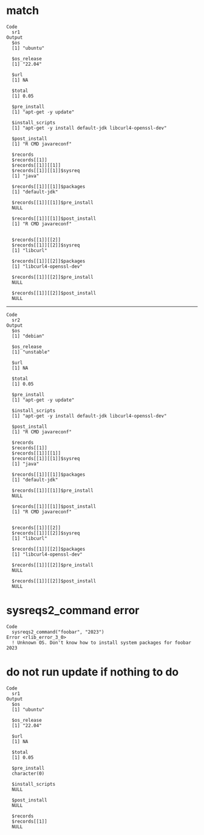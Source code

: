 # match

    Code
      sr1
    Output
      $os
      [1] "ubuntu"
      
      $os_release
      [1] "22.04"
      
      $url
      [1] NA
      
      $total
      [1] 0.05
      
      $pre_install
      [1] "apt-get -y update"
      
      $install_scripts
      [1] "apt-get -y install default-jdk libcurl4-openssl-dev"
      
      $post_install
      [1] "R CMD javareconf"
      
      $records
      $records[[1]]
      $records[[1]][[1]]
      $records[[1]][[1]]$sysreq
      [1] "java"
      
      $records[[1]][[1]]$packages
      [1] "default-jdk"
      
      $records[[1]][[1]]$pre_install
      NULL
      
      $records[[1]][[1]]$post_install
      [1] "R CMD javareconf"
      
      
      $records[[1]][[2]]
      $records[[1]][[2]]$sysreq
      [1] "libcurl"
      
      $records[[1]][[2]]$packages
      [1] "libcurl4-openssl-dev"
      
      $records[[1]][[2]]$pre_install
      NULL
      
      $records[[1]][[2]]$post_install
      NULL
      
      
      
      

---

    Code
      sr2
    Output
      $os
      [1] "debian"
      
      $os_release
      [1] "unstable"
      
      $url
      [1] NA
      
      $total
      [1] 0.05
      
      $pre_install
      [1] "apt-get -y update"
      
      $install_scripts
      [1] "apt-get -y install default-jdk libcurl4-openssl-dev"
      
      $post_install
      [1] "R CMD javareconf"
      
      $records
      $records[[1]]
      $records[[1]][[1]]
      $records[[1]][[1]]$sysreq
      [1] "java"
      
      $records[[1]][[1]]$packages
      [1] "default-jdk"
      
      $records[[1]][[1]]$pre_install
      NULL
      
      $records[[1]][[1]]$post_install
      [1] "R CMD javareconf"
      
      
      $records[[1]][[2]]
      $records[[1]][[2]]$sysreq
      [1] "libcurl"
      
      $records[[1]][[2]]$packages
      [1] "libcurl4-openssl-dev"
      
      $records[[1]][[2]]$pre_install
      NULL
      
      $records[[1]][[2]]$post_install
      NULL
      
      
      
      

# sysreqs2_command error

    Code
      sysreqs2_command("foobar", "2023")
    Error <rlib_error_3_0>
      ! Unknown OS. Don't know how to install system packages for foobar 2023

# do not run update if nothing to do

    Code
      sr1
    Output
      $os
      [1] "ubuntu"
      
      $os_release
      [1] "22.04"
      
      $url
      [1] NA
      
      $total
      [1] 0.05
      
      $pre_install
      character(0)
      
      $install_scripts
      NULL
      
      $post_install
      NULL
      
      $records
      $records[[1]]
      NULL
      
      

